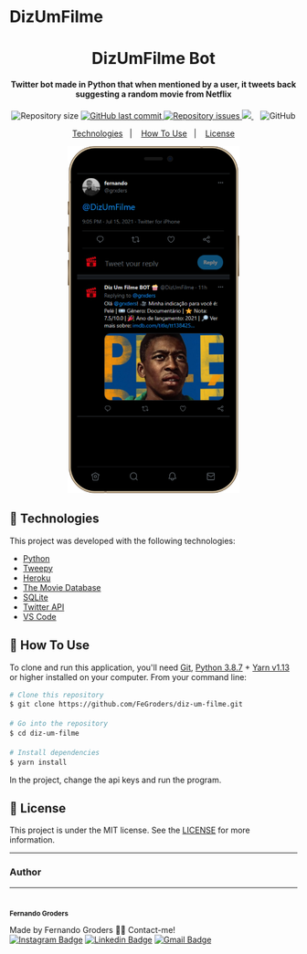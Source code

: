 # DizUmFilme

<h1 align="center">
    DizUmFilme Bot
</h1>

<h4 align="center">
  Twitter bot made in Python that when mentioned by a user, it tweets back suggesting a random movie from Netflix
</h4>
<p align="center">
  <img alt="Repository size" src="https://img.shields.io/github/repo-size/fegroders/diz-um-filme">
  <a href="https://github.com/fegroders/diz-um-filme/commits/master">
    <img alt="GitHub last commit" src="https://img.shields.io/github/last-commit/fegroders/diz-um-filme">
  </a>

  <a href="https://github.com/fegroders/diz-um-filme/issues">
    <img alt="Repository issues" src="https://img.shields.io/github/issues/fegroders/diz-um-filme">
  </a>

  <a href="#">
  <img src="http://heroku-shields.herokuapp.com/diz-um-filme-bot" />        
  </a>&nbsp;&nbsp;

  <img alt="GitHub" src="https://img.shields.io/github/license/fegroders/diz-um-filme">
</p>

<p align="center">
  <a href="#rocket-technologies">Technologies</a>&nbsp;&nbsp;&nbsp;|&nbsp;&nbsp;&nbsp;
  <a href="#information_source-how-to-use">How To Use</a>&nbsp;&nbsp;&nbsp;|&nbsp;&nbsp;&nbsp;
  <a href="#memo-license">License</a>
</p>


<p align="center">
  <img alt="Demo Tweet" src=./assets/print1.png width="300">
</p>

## 🚀 Technologies

This project was developed with the following technologies:

-  [Python][py]
-  [Tweepy](https://www.tweepy.org)
-  [Heroku](dashboard.heroku.com/)
-  [The Movie Database](https://www.themoviedb.org/?language=pt-BR)
-  [SQLite](https://www.sqlite.org/index.html)
-  [Twitter API](https://developer.twitter.com/en/products/twitter-api)
-  [VS Code][vc]

## 📘 How To Use

To clone and run this application, you'll need [Git](https://git-scm.com), [Python 3.8.7][nodejs] + [Yarn v1.13][yarn] or higher installed on your computer. From your command line:

```bash
# Clone this repository
$ git clone https://github.com/FeGroders/diz-um-filme.git

# Go into the repository
$ cd diz-um-filme

# Install dependencies
$ yarn install
```
In the project, change the api keys and run the program.

## 📄 License
This project is under the MIT license. See the [LICENSE](https://github.com/fegroders/diz-um-filme/blob/master/LICENSE) for more information.



---
### Author
---
 <img style="border-radius: 50%;" src="https://avatars.githubusercontent.com/u/62064189?v=4" width="100px;" alt=""/>
 <br />
 <sub><b>Fernando Groders</b></sub>


Made by Fernando Groders 👋🏽 Contact-me! <br/>
[![Instagram Badge](https://img.shields.io/badge/-Instagram-%23E4405F?style=flat-square&labelColor=%23E4405F&logo=instagram&logoColor=white&link=https://twitter.com/tgmarinho)](https://instagram.com/fegroders) 
[![Linkedin Badge](https://img.shields.io/badge/-LinkedIn-blue?style=flat-square&logo=Linkedin&logoColor=white&link=https://www.linkedin.com/in/tgmarinho/)](https://www.linkedin.com/in/fernandogroders/) 
[![Gmail Badge](https://img.shields.io/badge/-Gmail-c14438?style=flat-square&logo=Gmail&logoColor=white&link=mailto:tgmarinho@gmail.com)](mailto:fernandogroder@gmail.com)

[nodejs]: https://nodejs.org/
[yarn]: https://yarnpkg.com/
[vc]: https://code.visualstudio.com/
[py]: https://www.python.org